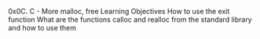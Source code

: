 0x0C. C - More malloc, free
Learning Objectives
How to use the exit function
What are the functions calloc and realloc from the standard library and how to use them
